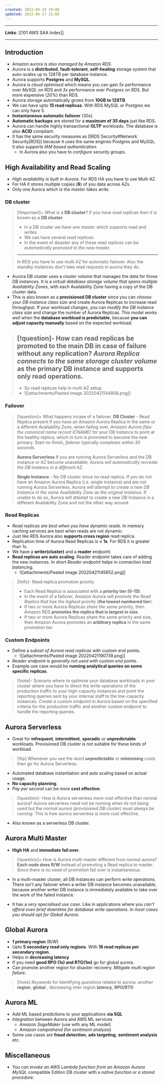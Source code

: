 ```yaml
---
created: 2022-04-19 19:08
updated: 2022-06-17 21:03
---
```

---
**Links**: [[101 AWS SAA Index]]

---
## Introduction
- Amazon aurora is *also managed by Amazon RDS*. 
- Aurora is a **distributed**, **fault-tolerant**, **self-healing** storage system that auto-scales up to 128TB per database instance.
- Aurora supports **Postgres** and **MySQL**.
- Aurora is *cloud optimised* which means you can gain *5x* performance over *MySQL* on RDS and *3x* performance over *Postgres* on RDS. But more expensive (*20%*) than RDS.
- Aurora storage automatically grows from **10GB to 128TB**.
- We can have upto **15 read replicas**. With RDS MySQL or Postgres we can only have 5.
- **Instantaneous automatic failover** (30s).
- **Automatic backups** are stored for a **maximum of 35 days** just like RDS.
- Aurora can handle highly transactional **OLTP** workloads. The database is also **ACID** compliant.
- It has the same security measures as [[RDS Security#Network Security|RDS]] because it uses the same engines Postgres and MySQL. It also *supports IAM based authentication*.
	- In Aurora also you have to *configure security groups*.

## High Availability and Read Scaling
- *High availability is built in Aurora*. For RDS HA you have to use Multi AZ.
- For HA it stores multiple copies (**6**) of you data across AZs.
- Only one Aurora which is the *master takes write*.

### DB cluster
> [!important]+ What is a **DB cluster**?
> If you have *read replicas* then it is known as a **DB cluster**. 
> - In a DB cluster we have *one master* which supports read and writes
> - We can have several *read replicas*.
> - In the event of disaster any of these *read replicas* can be *automatically promoted to the new master*. 

> ---
> In RDS you have to use multi AZ for automatic failover. Also the standby instances don't take read requests in aurora they do.

- Aurora DB cluster uses a *cluster volume* that manages the data for those DB instances. It is a *virtual database storage volume that spans multiple Availability Zones*, with each Availability Zone having a copy of the DB cluster data. 
- This is also known as a **provisioned DB cluster** since you can *choose your DB instance class size* and create Aurora Replicas to increase read throughput. If your workload changes, you can *modify the DB instance class size* and change the number of Aurora Replicas. This model *works well* when the **database workload is predictable**, because **you can adjust capacity manually** based on the expected workload.

> [!question]- How can read replicas be promoted to the main DB in case of failure without any replication?
> *Aurora Replica connects to the same storage cluster volume* as the primary DB instance and supports only read operations.
> ---
> - So read replicas help in multi AZ setup.
> - ![[attachments/Pasted image 20220421144808.png]]

### Failover
> [!question]+ What happens incase of a failover.
> **DB Cluster** - Read Replica present
>  If you have an Amazon Aurora Replica in the same or a different Availability Zone, when failing over, *Amazon Aurora flips the canonical name record (CNAME)* for your DB Instance to point at the healthy replica, which in turn is promoted to become the new primary. Start-to-finish, *failover typically completes within 30 seconds*.
> 
> **Aurora Serverless**
>  If you are running Aurora Serverless and the DB instance or AZ become unavailable, Aurora *will automatically recreate the DB instance in a different AZ*.
> 
> **Single Instance** - No DB cluster since no read replica.
> If you do not have an Amazon Aurora Replica (i.e. single instance) and are not running Aurora Serverless, Aurora *will attempt to create a new DB Instance in the same Availability Zone as the original instance*. If unable to do so, Aurora will attempt to create a new DB Instance in a different Availability Zone and not the other way around.

### Read Replicas
- *Read replicas are best when you have dynamic reads*. In memory caching services are best when reads are not dynamic.
- Just like RDS Aurora also **supports cross region** read replica.
- Replication time of Aurora Read Replicas is **< 1s**. For RDS it is greater than 1s.
- We have a **writer(cluster)** and a **reader** endpoint.
- **Read replicas are auto scaling**. Reader endpoint takes care of adding the new instances. In short *Reader endpoint* helps in connection *load balancing*.
	- ![[attachments/Pasted image 20220421145652.png]]

> [!info]- Read replica promotion priority
> - Each Read Replica is associated with a **priority tier (0-15)**. 
> - In the event of a failover, Amazon Aurora will *promote the Read Replica that has the highest priority* (**the lowest numbered tier**). 
> - If two or more Aurora Replicas *share the same priority*, then Amazon RDS **promotes the replica that is largest in size**.
> - If two or more Aurora Replicas share the same priority and size, then Amazon Aurora promotes an **arbitrary replica** in the same promotion tier.

### Custom Endpoints
- Define a *subset of Aurora read replicas* with custom end points.
	- ![[attachments/Pasted image 20220421190739.png]]
- *Reader endpoint is generally not used with custom end points*.
- Example use case would be **running analytical queries on some specific replicas**.

> [!note]- Scenario where to optimise your database workloads in your cluster where you have to direct the write operations of the production traffic to your high-capacity instances and point the reporting queries sent by your internal staff to the low-capacity instances.
> *Create a custom endpoint* in Aurora based on the specified criteria for the production traffic and another custom endpoint to handle the reporting queries.

## Aurora Serverless
- Great for **infrequent**, **intermittent**, **sporadic** or **unpredictable** workloads. Provisioned DB cluster is not suitable for these kinds of workload.

> [!tip] Whenever you see the word **unpredictable** or **minimising** costs then go for Aurora Serverless.

-  Automated database instantiation and auto scaling based on actual usage.
- **No capacity planning**.
- *Pay per second* can be more **cost effective**. 

> [!question]- How is Aurora serverless more cost effective than normal aurora?
> Aurora serverless need not be running when its not being used but the *normal aurora (provisioned DB cluster) must always be running*. This is how aurora serverless is more cost effective.

- Also known as a serverless DB cluster.

## Aurora Multi Master
- **High HA** and **immediate fail over**.

> [!question]+ How is Aurora multi master different from normal aurora?
> **Each node does R/W** instead of promoting a Read replica to master. Since there is no need of promotion fail over is instantaneous.

- In a multi-master cluster, all DB instances can perform write operations. There isn't any failover when a writer DB instance becomes unavailable, because another writer DB instance is immediately available to take over the work of the failed instance.

- It has a *very specialised use case*. Like in applications where you *can't afford even brief downtime for database write operations*. In *most cases you should opt for Global Aurora*.

## Global Aurora 
- **1 primary region** (R/W)
- Upto **5 secondary read only regions**. With **16 read replicas per secondary region**.
- Helps in **decreasing latency**
- If you need **good RPO (1s) and RTO(1m)** go for global aurora.
- Can promote another region for disaster recovery. *Mitigate multi region failure*.

> [!note] *Keywords* for identifying *questions* related to aurora: another **region**,  **global** , decreasing inter region **latency**, **RPO/RTO**

## Aurora ML
-   Add ML based predictions to your applications **via SQL**
-   *Integration* between Aurora and AWS ML services
    -   *Amazon SageMaker* (use with any ML model)
    -   *Amazon comprehend* (for *sentiment analysis*)
- Some use cases are **fraud detection**, **ads targeting**, **sentiment analysis** etc.

## Miscellaneous
- You *can invoke an AWS Lambda function from an Amazon Aurora MySQL* compatible Edition DB cluster with a *native function or a stored procedure*.
